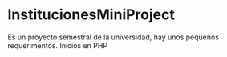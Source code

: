 # InstitucionesMiniProject
Es un proyecto semestral de la universidad, hay unos pequeños requerimentos. Inicios en PHP
